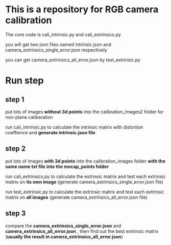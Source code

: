 # This is a repository for RGB camera calibration

The core code is cali_intrinsic.py and cali_extrinsics.py

you will get two json files named intrinsic.json and camera_extrinsics_single_error.json respectively

you can get camera_extrinsics_all_error.json by test_extrinsic.py

# Run step

## step 1

put lots of images **without 3d points** into the calibration_images2 folder for non-plane caliberation

run cali_intrinsic.py to calculate the intrinsic matrix with distortion coeffience and **generate intrinsic.json file**

## step 2

put lots of images **with 3d points** into the calibration_images folder **with the same name txt file into the mocap_points folder**

run cali_extrinsics.py to calculate the extrinsic matrix and test each extrinsic matrix on **its own image** (generate camera_extrinsics_single_error.json file)

run test_extrinsic.py to calculate the extrinsic matrix and test each extrinsic matrix on **all images** (generate camera_extrinsics_all_error.json file)

## step 3

compare the **camera_extrinsics_single_error.json** and **camera_extrinsics_all_error.json** , then find out the best extrinsic matrix (**usually the result in camera_extrinsics_all_error.json**)
